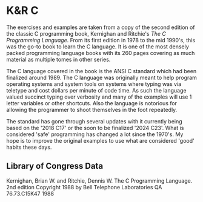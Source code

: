 # K&R C #

The exercises and examples are taken from a copy of the second edition
of the classic C programming book, Kernighan and Ritchie's _The C
Programming Language_. From its first edition in 1978 to the mid 1990's,
this was the go-to book to learn the C language. It is one of the
most densely packed programming language books with its 260 pages
covering as much material as multiple tomes in other series. 

The C language covered in the book is the ANSI C standard which had been
finalized around 1989. The C language was originally meant to help
program operating systems and system tools on systems where typing was
via teletype and cost dollars per minute of code time. As such the
language valued succinct typing over verbosity and many of the examples
will use 1 letter variables or other shortcuts. Also the language is
notorious for allowing the programmer to shoot themselves in the foot
repeatedly.

The standard has gone through several updates with it currently being
based on the '2018 C17' or the soon to be finalized '2024 C23'. What is
considered 'safe' programming has changed a lot since the 1970's. My
hope is to improve the original examples to use what are considered
'good' habits these days.


## Library of Congress Data

Kernighan, Brian W. and Ritchie, Dennis W.
	The C Programming Language. 2nd edition
	Copyright 1988 by Bell Telephone Laboratories
	QA 76.73.C15K47 1988
